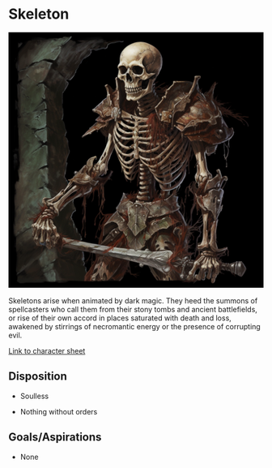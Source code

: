 # Skeleton

![](Skeleton.png)

Skeletons arise when animated by dark magic. They heed the summons of spellcasters who call them from their stony tombs and ancient battlefields, or rise of their own accord in places saturated with death and loss, awakened by stirrings of necromantic energy or the presence of corrupting evil.

[Link to character sheet](https://docs.google.com/spreadsheets/d/1QvDXiHezVQW-caQ4eRVoKIc6IcIrdwH36p3w9Dwl5gU/edit#gid=1390560707)

## Disposition

- Soulless

- Nothing without orders

## Goals/Aspirations

- None
